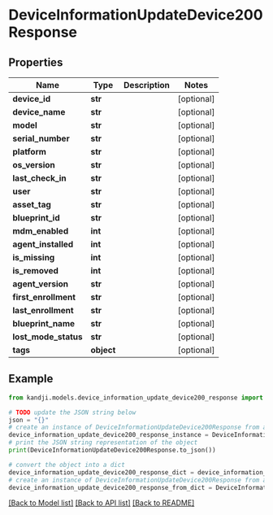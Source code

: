 # DeviceInformationUpdateDevice200Response


## Properties

Name | Type | Description | Notes
------------ | ------------- | ------------- | -------------
**device_id** | **str** |  | [optional] 
**device_name** | **str** |  | [optional] 
**model** | **str** |  | [optional] 
**serial_number** | **str** |  | [optional] 
**platform** | **str** |  | [optional] 
**os_version** | **str** |  | [optional] 
**last_check_in** | **str** |  | [optional] 
**user** | **str** |  | [optional] 
**asset_tag** | **str** |  | [optional] 
**blueprint_id** | **str** |  | [optional] 
**mdm_enabled** | **int** |  | [optional] 
**agent_installed** | **int** |  | [optional] 
**is_missing** | **int** |  | [optional] 
**is_removed** | **int** |  | [optional] 
**agent_version** | **str** |  | [optional] 
**first_enrollment** | **str** |  | [optional] 
**last_enrollment** | **str** |  | [optional] 
**blueprint_name** | **str** |  | [optional] 
**lost_mode_status** | **str** |  | [optional] 
**tags** | **object** |  | [optional] 

## Example

```python
from kandji.models.device_information_update_device200_response import DeviceInformationUpdateDevice200Response

# TODO update the JSON string below
json = "{}"
# create an instance of DeviceInformationUpdateDevice200Response from a JSON string
device_information_update_device200_response_instance = DeviceInformationUpdateDevice200Response.from_json(json)
# print the JSON string representation of the object
print(DeviceInformationUpdateDevice200Response.to_json())

# convert the object into a dict
device_information_update_device200_response_dict = device_information_update_device200_response_instance.to_dict()
# create an instance of DeviceInformationUpdateDevice200Response from a dict
device_information_update_device200_response_from_dict = DeviceInformationUpdateDevice200Response.from_dict(device_information_update_device200_response_dict)
```
[[Back to Model list]](../README.md#documentation-for-models) [[Back to API list]](../README.md#documentation-for-api-endpoints) [[Back to README]](../README.md)


